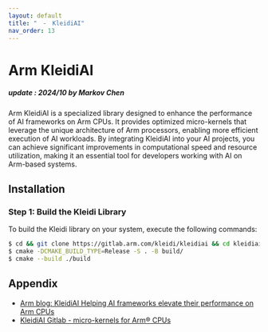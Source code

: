 ```yaml
---
layout: default
title: "　-　KleidiAI"
nav_order: 13
---
```


# Arm KleidiAI
##### update : 2024/10 by Markov Chen

Arm KleidiAI is a specialized library designed to enhance the performance of AI frameworks on Arm CPUs. It provides optimized micro-kernels that leverage the unique architecture of Arm processors, enabling more efficient execution of AI workloads. By integrating KleidiAI into your AI projects, you can achieve significant improvements in computational speed and resource utilization, making it an essential tool for developers working with AI on Arm-based systems.

## Installation

### Step 1: Build the Kleidi Library
To build the Kleidi library on your system, execute the following commands:

```bash
$ cd && git clone https://gitlab.arm.com/kleidi/kleidiai && cd kleidiai
$ cmake -DCMAKE_BUILD_TYPE=Release -S . -B build/
$ cmake --build ./build
```

## Appendix

* [Arm blog: KleidiAI Helping AI frameworks elevate their performance on Arm CPUs](https://community.arm.com/arm-community-blogs/b/ai-and-ml-blog/posts/kleidiai)
* [KleidiAI Gitlab - micro-kernels for Arm® CPUs](https://gitlab.arm.com/kleidi/kleidiai)
